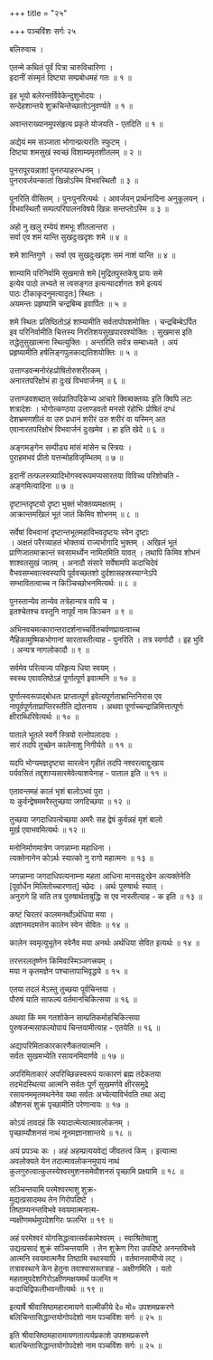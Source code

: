 +++
title = "२५"

+++
पञ्चविंशः सर्गः २५  
  
बलिरुवाच ।  
  
एतन्मे कथितं पूर्वं पित्रा चारुविचारिणा ।  
इदानीं संस्मृतं दिष्ट्या सम्प्रबोधमहं गतः ॥ १ ॥  
  
इह भूयो बलेरन्तर्विवेकेन्दुशुभोदयः ।  
सन्देहशान्तये शुक्रचिन्तेच्छातोऽनुवर्ण्यते ॥ १ ॥  
  
अवान्तराख्यानमुपसंहृत्य प्रकृते योजयति - एतदिति ॥ १ ॥  
  
अद्येयं मम सञ्जाता भोगान्प्रत्यरतिः स्फुटम् ।  
दिष्ट्या शमसुखं स्वच्छं विशाम्यमृतशीतलम् ॥ २ ॥  
  
पुनरापूरयन्नाशां पुनरप्याहरन्धनम् ।  
पुनरावर्जयन्कातां खिन्नोऽस्मि विभवस्थितौ ॥ ३ ॥  
  
पुनरिति वीसितम् । पुनःपुनरित्यर्थः । आवर्जयन् प्रार्थनादिना अनुकूलयन् ।   
विभवस्थितौ सम्पत्परिपालनविषये खिन्नः सन्तप्तोऽस्मि ॥ ३ ॥  
  
अहो नु खलु रम्येयं शमभूः शीतलान्तरा ।  
सर्वा एव शमं यान्ति सुखदुःखदृशः शमे ॥ ४ ॥  
  
शमे शान्तिगुणे । सर्वा एव सुखदुःखदृशः समं नाशं यान्ति ॥ ४ ॥  
  
शाम्यामि परिनिर्वामि सुखमासे शमे [मुद्रितपुस्तकेषु प्रायः समे   
इत्येव पाठो लभ्यते स त्वसङ्गत इत्यन्यादर्शगतः शमे इत्ययं   
पाठः टीकाकृदनुमत्यादृतः] स्थितः ।  
अयमन्तः प्रहृष्यामि चन्द्रबिम्ब इवार्पितः ॥ ५ ॥  
  
शमे स्थितः प्रतिष्ठितोऽहं शाम्यामीति सर्वतापोपशमोक्तिः । चन्द्रबिम्बेऽर्पित   
इव परिनिर्वामीति चित्तस्य निरतिशयसुखपारवश्योक्तिः । सुखमास इति   
तद्धेतुसुखात्मना स्थित्युक्तिः । अन्तरिति सर्वत्र सम्बाध्यते । अयं   
प्रहृष्यामीति हर्षलिङ्गपुलकाद्यतिशयोक्तिः ॥ ५ ॥  
  
उत्ताण्डवन्मनोरंहःप्रोषितोरुशरीरकम् ।  
अनारतपरिक्षोभं हा दुःखं विभवार्जनम् ॥ ६ ॥  
  
उत्ताण्डवशब्दात् सर्वप्रातिपदिकेभ्य आचारे क्विब्वक्तव्यः इति क्विपि लटः   
शत्रादेशः । भोगोत्कण्ठया उत्ताण्डवतो मनसो रंहोभिः प्रोषितं दग्धं   
देशभ्रमणशीलं वा उरु प्रधानं शरीरं उरु शरीरं वा यस्मिन् अत   
एवानारतपरिक्षोभं विभवार्जनं दुःखमेव । हा इति खेदे ॥ ६ ॥  
  
अङ्गमङ्गेन सम्पीड्य मांसं मांसेन च स्त्रियः ।  
पुराहमभवं प्रीतो यत्तन्मोहविजृम्भितम् ॥ ७ ॥  
  
इदानीं तत्फलस्त्र्यादिभोगस्वरूपमप्यसारतया विविच्य परिशोचति -   
अङ्गमित्यादिना ॥ ७ ॥  
  
दृष्टान्तदृष्टयो दृष्टा भुक्तं भोक्तव्यमक्षतम् ।  
आक्रान्तमखिलं भूतं जातं किमिव शोभनम् ॥ ८ ॥  
  
सर्वेषां विभवानां दृष्टान्तभूतमहाविभवदृष्टयः स्वेन दृष्टाः   
। अक्षतं परैरव्याहतं भोक्तव्यं राज्यभोगादि भुक्तम् । अखिलं भूतं   
प्राणिजातमाक्रान्तं स्वसामर्थ्येन नामितमिति यावत् । तथापि किमिव शोभनं   
शाश्वतसुखं जातम् । अनादौ संसारे सर्वेषामपि कदाचिदेवं   
वैभवसम्भवात्स्वस्यापि पूर्ववच्छतशो दुर्दशासहस्रस्याग्नेऽपि   
सम्भावितत्वाच्च न किञ्चिच्छोभनमित्यर्थः ॥ ८ ॥  
  
पुनस्तान्येव तान्येव तत्रेहान्यत्र वापि च ।  
इतश्चेतश्च वस्तूनि नापूर्वं नाम किञ्चन ॥ ९ ॥  
  
अभिनवचमत्कारान्तरादर्शनाच्चर्वितचर्वणप्रायत्वाच्च   
नैहिकामुष्मिकभोगानां सारतास्तीत्याह - पुनरिति । तत्र स्वर्गादौ । इह भुवि   
। अन्यत्र नागलोकादौ ॥ ९ ॥  
  
सर्वमेव परित्यज्य परिहृत्य धिया स्वयम् ।  
स्वस्थ एवावतिष्ठेऽहं पूर्णात्पूर्ण इवात्मनि ॥ १० ॥  
  
पूर्णात्स्वरूपाद्बोधतः प्राप्तात्पूर्ण इवेत्यपूर्णताभ्रान्तिनिरास एव   
नापूर्वपूर्णताप्राप्तिरस्तीति द्योतनाय । अथवा पूर्णाच्चन्द्रान्निमित्तात्पूर्णः   
क्षीराब्धिरिवेत्यर्थः ॥ १० ॥  
  
पाताले भूतले स्वर्गे स्त्रियो रत्नोपलादयः ।  
सारं तदपि तुच्छेन कालेनाशु निगीर्यते ॥ ११ ॥  
  
यदपि भोग्यमज्ञदृष्ट्या सारत्वेन गृहीतं तदपि नश्वरत्वाद्दुःखाय   
पर्यवसितं तद्दृशाप्यसारमेवेत्याशयेनाह - पाताल इति ॥ ११ ॥  
  
एतावन्तमहं कालं भृशं बालोऽभवं पुरा ।  
यः कुर्वन्द्वेषममरैस्तुच्छया जगदिच्छया ॥ १२ ॥  
  
तुच्छया जगदाधिपत्येच्छया अमरैः सह द्वेषं कुर्वन्नहं मृशं बालो   
मूर्ख एवाभवमित्यर्थः ॥ १२ ॥  
  
मनोनिर्माणमात्रेण जगन्नाम्ना महाधिना ।  
त्यक्तेनानेन कोऽर्थः स्यात्को नु रागो महात्मनः ॥ १३ ॥  
  
जगन्नाम्ना जगदाधिपत्यनाम्ना महता आधिना मानसदुःखेन अत्यक्तेनेति   
[पूर्वार्धेन मिलितोच्चारणात्] च्छेदः । अर्थः पुरुषार्थः स्यात् ।   
अनुरागे हि सति तत्र पुरुषार्थताबुद्धिः स एव नास्तीत्याह - क इति ॥ १३ ॥  
  
कष्टं चिरतरं कालमनर्थोऽर्थधिया मया ।  
अज्ञानमदमत्तेन कालेन स्वेन सेवितः ॥ १४ ॥  
  
कालेन स्वमृत्युभूतेन स्वेनैव मया अनर्थः अर्थधिया सेवित इत्यर्थः ॥ १४ ॥  
  
तरत्तरलतृष्णेन किमिवास्मिञ्जगत्त्रयम् ।  
मया न कृतमज्ञेन पश्चात्तापाभिवृद्धये ॥ १५ ॥  
  
एतया तदलं मेऽस्तु तुच्छया पूर्वचिन्तया ।  
पौरुषं याति साफल्यं वर्तमानचिकित्सया ॥ १६ ॥  
  
अथवा किं मम गतशोकेन साम्प्रतिकमोहचिकित्सया   
पुरुषजन्मसाफल्योपायं चिन्तयामीत्याह - एतयेति ॥ १६ ॥  
  
अद्यापरिमिताकारकारणैकतयात्मनि ।  
सर्वतः सुखमभ्येति रसायनमिवार्णवे ॥ १७ ॥  
  
अपरिमिताकारं अपरिच्छिन्नस्वरूपं यत्कारणं ब्रह्म तदेकतया   
तदभेदस्थित्या आत्मनि सर्वतः पूर्णं सुखमर्णवे क्षीरसमुद्रे   
रसायनममृतमथनेनेव यथा सर्वतः अभ्येत्याविर्भवति तथा अद्य   
औशनसं शुक्रं पृच्छामीति परेणान्वयः ॥ १७ ॥  
  
कोऽयं तावदहं किं स्यादात्मेत्यात्मावलोकनम् ।  
पृच्छाम्यौशनसं नाथं नूनमज्ञानशान्तये ॥ १८ ॥  
  
अयं प्रपञ्चः कः । अहं अहम्प्रत्ययवेद्यं जीवतत्त्वं किम् । इत्यात्मा   
अवलोक्यते येन तदात्मावलोकनमुपायं नाथं   
कुलगुरुत्वात्कुलस्येश्वरमुशनसमेवौशनसं पृच्छामि प्रक्ष्यामि ॥ १८ ॥  
  
सञ्चिन्तयामि परमेश्वरमाशु शुक्र-  
मुद्यत्प्रसादमथ तेन गिरोपदिष्टे ।  
तिष्ठाम्यनन्तविभवे स्वयमात्मनात्म-  
न्यक्षीणमर्थमुपदेशगिरः फलन्ति ॥ १९ ॥  
  
अहं परमेश्वरं योगसिद्धत्वात्सर्वकामेश्वरम् । स्वाश्रितेष्वाशु   
उद्यत्प्रसादं शुक्रं सञ्चिन्तयामि । तेन शुक्रेण गिरा उपदिष्टे अनन्तविभवे   
आत्मनि स्वयमात्मनैव तिष्ठामि स्थास्यापि । वर्तमानसामीप्ये लट् ।   
तत्रावस्थाने केन हेतुना तवाश्वासस्तत्राह - अक्षीणमिति । यतो   
महतामुपदेशगिरोऽक्षीणमक्षयमर्थं फलन्ति न   
कदाचिद्विफलीभवन्तीत्यर्थः ॥ १९ ॥  
  
इत्यार्षे श्रीवासिष्ठमहारामायणे वाल्मीकीये दे० मो० उपशमप्रकरणे   
बलिचिन्तासिद्धान्तयोगोपदेशो नाम पञ्चविंशः सर्गः ॥ २५ ॥  
  
इति श्रीवासिष्ठमहारामायणतात्पर्यप्रकाशे उपशमप्रकरणे   
बालचिन्तासिद्धान्तयोगोपदेशो नाम पञ्चविंशः सर्गः ॥ २५ ॥  
  
  